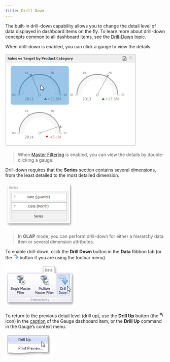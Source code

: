 ```yaml
---
title: Drill-Down
---
```

The built-in drill-down capability allows you to change the detail level of data displayed in dashboard items on the fly. To learn more about drill-down concepts common to all dashboard items, see the [Drill-Down](../../../../../../dashboard-for-desktop/articles/dashboard-designer/interactivity/drill-down.md) topic.

When drill-down is enabled, you can click a gauge to view the details.

![Anim_Gauges_DrillDown](../../../../../images/Img19997.gif)

> When [Master Filtering](../../../../../../dashboard-for-desktop/articles/dashboard-designer/designing-dashboard-items/gauges/interactivity/master-filtering.md) is enabled, you can view the details by double-clicking a gauge.

Drill-down requires that the **Series** section contains several dimensions, from the least detailed to the most detailed dimension.

![Cards_Interactivity_DrillDown_DataItems](../../../../../images/Img19987.png)

> In **OLAP** mode, you can perform drill-down for either a hierarchy data item or several dimension attributes.

To enable drill-down, click the **Drill Down** button in the **Data** Ribbon tab (or the ![DataShaping_Interactivity_DrillDown_Toolbar](../../../../../images/Img19513.png) button if you are using the toolbar menu).

![DataShaping_Interactivity_DrillDown_Ribbon](../../../../../images/Img19415.png)

To return to the previous detail level (drill up), use the **Drill Up** button (the ![DrillDown_DrillUpArrow](../../../../../images/Img18627.png) icon) in the [caption](../../../../../../dashboard-for-desktop/articles/dashboard-designer/dashboard-layout/dashboard-item-caption.md) of the Gauge dashboard item, or the **Drill Up** command in the Gauge’s context menu.

![DrillUpCommand_ContextMenu](../../../../../images/Img22786.png)